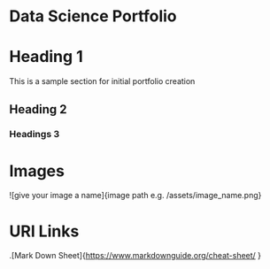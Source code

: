 # Data Science Portfolio
# Heading 1

This is a sample section for initial portfolio creation

## Heading 2

### Headings 3

# Images
![give your image a name]{image path e.g. /assets/image_name.png}

# URl Links
.[Mark Down Sheet]{https://www.markdownguide.org/cheat-sheet/ }
